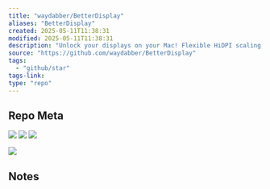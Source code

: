 ```yaml
---
title: "waydabber/BetterDisplay"
aliases: "BetterDisplay"
created: 2025-05-11T11:38:31
modified: 2025-05-11T11:38:31
description: "Unlock your displays on your Mac! Flexible HiDPI scaling, XDR/HDR extra brightness, virtual screens, DDC control, extra dimming, PIP/streaming, EDID override and lots more!"
source: "https://github.com/waydabber/BetterDisplay"
tags:
  - "github/star"
tags-link:
type: "repo"
---
```

## Repo Meta

![](https://img.shields.io/github/stars/waydabber/BetterDisplay?style=for-the-badge&label=stars) ![](https://img.shields.io/github/repo-size/waydabber/BetterDisplay?style=for-the-badge&label=size) ![](https://img.shields.io/github/created-at/waydabber/BetterDisplay?style=for-the-badge&label=since)

[![](https://github-readme-stats.vercel.app/api/pin/?username=waydabber&repo=BetterDisplay&bg_color=00000000)](https://github.com/waydabber/BetterDisplay)

## Notes

